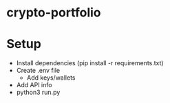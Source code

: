# crypto-portfolio

# Setup
- Install dependencies (pip install -r requirements.txt)
- Create .env file
  - Add keys/wallets
- Add API info
- python3 run.py